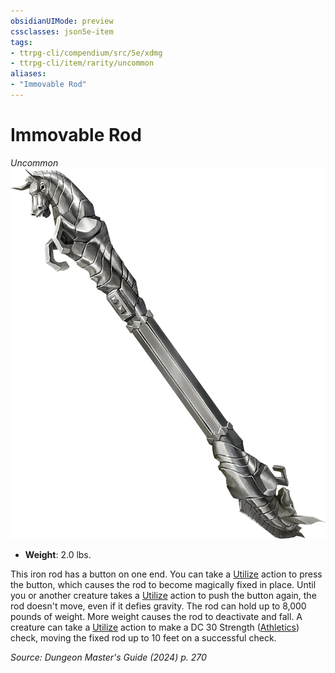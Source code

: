 ```yaml
---
obsidianUIMode: preview
cssclasses: json5e-item
tags:
- ttrpg-cli/compendium/src/5e/xdmg
- ttrpg-cli/item/rarity/uncommon
aliases: 
- "Immovable Rod"
---
```

# Immovable Rod
*Uncommon*  
![](3-Mechanics/CLI/items/img/immovable-rod.webp#right)

- **Weight**: 2.0 lbs.

This iron rod has a button on one end. You can take a [Utilize](3-Mechanics/CLI/rules/actions.md#Utilize) action to press the button, which causes the rod to become magically fixed in place. Until you or another creature takes a [Utilize](3-Mechanics/CLI/rules/actions.md#Utilize) action to push the button again, the rod doesn't move, even if it defies gravity. The rod can hold up to 8,000 pounds of weight. More weight causes the rod to deactivate and fall. A creature can take a [Utilize](3-Mechanics/CLI/rules/actions.md#Utilize) action to make a DC 30 Strength ([Athletics](3-Mechanics/CLI/rules/skills.md#Athletics)) check, moving the fixed rod up to 10 feet on a successful check.

*Source: Dungeon Master's Guide (2024) p. 270*